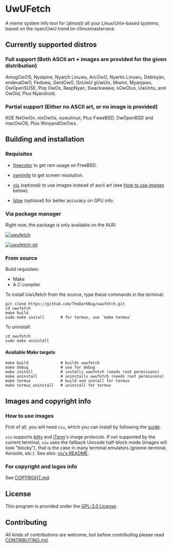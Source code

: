 # UwUFetch

A meme system info tool for (almost) all your Linux/Unix-based systems, based on the nyan/UwU trend on r/linuxmasterrace.

## Currently supported distros

### Full support (Both ASCII art + images are provided for the given distribution)

AmogOwOS, Nyalpine, Nyarch Linuwu, ArcOwO, Nyartix Linuwu, Debinyan, endevaOwO, Fedowa, GentOwO, GnUwU gUwUix, Miwint, Myanjawo, OwOpenSUSE, Pop OwOs, RaspNyan, Swackwawe, sOwOlus, UwUntu, and OwOid; Plus Nyandroid.

### Partial support (Either no ASCII art, or no image is provided)

KDE NeOwOn, nixOwOs, xuwulinux; Plus FweeBSD, OwOpenBSD and macOwOS; Plus WinyandOwOws.

## Building and installation

### Requisites

- [freecolor](http://www.rkeene.org/oss/freecolor/) to get ram usage on FreeBSD.

- [xwininfo](https://github.com/freedesktop/xorg-xwininfo) to get screen resolution.

- [viu](https://github.com/atanunq/viu) (optional) to use images instead of ascii art (see [How to use images](#how-to-use-images) below).

- [lshw](https://github.com/lyonel/lshw) (optional) for better accuracy on GPU info.

### Via package manager

Right now, the package is only available on the AUR:

[![uwufetch](https://img.shields.io/aur/version/uwufetch?color=1793d1&label=uwufetch&logo=arch-linux&style=for-the-badge)](https://aur.archlinux.org/packages/uwufetch/)

[![uwufetch-git](https://img.shields.io/aur/version/uwufetch-git?color=1793d1&label=uwufetch-git&logo=arch-linux&style=for-the-badge)](https://aur.archlinux.org/packages/uwufetch-git/)

### From source

Build requisites:

- Make
- A C compiler

To install UwUfetch from the source, type these commands in the terminal:

```shell
git clone https://github.com/TheDarkBug/uwufetch.git
cd uwufetch
make build
sudo make install       # for termux, use `make termux`
```

To uninstall:

```shell
cd uwufetch
sudo make uninstall
```

#### Available Make targets

```shell
make build              # builds uwufetch
make debug              # use for debug
make install            # installs uwufetch (needs root permissons)
make uninstall          # uninstalls uwufetch (needs root permissons)
make termux             # build and install for termux
make termux_uninstall   # uninstall for termux
```

## Images and copyright info

### How to use images

First of all, you will need `viu`, which you can install by following the [guide](https://github.com/atanunq/viu#installation).

`viu` supports [kitty](https://github.com/kovidgoyal/kitty) and [iTerm](https://iterm2.com/)'s image protocols.
If not supported by the current terminal, `viu` uses the fallback Unicode half-block mode (images will look "blocky"), that is the case in many terminal emulators (gnome-terminal, Konsole, etc.). See also: [viu's README](https://github.com/atanunq/viu#description).

### For copyright and logos info

See [COPYRIGHT.md](/res/COPYRIGHT.md).

## License

This program is provided under the [GPL-3.0 License](/LICENSE).

## Contributing

All kinds of contributions are welcome, but before contributing please read [CONTRIBUTING.md](/CONTRIBUTING.md).
